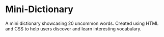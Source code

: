 # Mini-Dictionary
A mini dictionary showcasing 20 uncommon words. Created using HTML and CSS to help users discover and learn interesting vocabulary.

